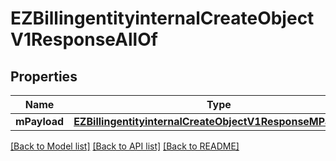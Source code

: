 # EZBillingentityinternalCreateObjectV1ResponseAllOf

## Properties
Name | Type | Description | Notes
------------ | ------------- | ------------- | -------------
**mPayload** | [**EZBillingentityinternalCreateObjectV1ResponseMPayload***](EZBillingentityinternalCreateObjectV1ResponseMPayload.md) |  | 

[[Back to Model list]](../README.md#documentation-for-models) [[Back to API list]](../README.md#documentation-for-api-endpoints) [[Back to README]](../README.md)


